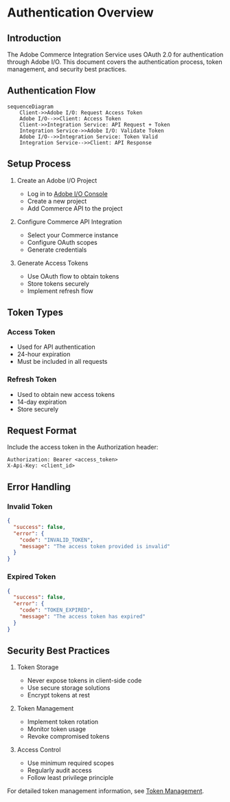 # Authentication Overview

## Introduction

The Adobe Commerce Integration Service uses OAuth 2.0 for authentication through Adobe I/O. This document covers the authentication process, token management, and security best practices.

## Authentication Flow

```mermaid
sequenceDiagram
    Client->>Adobe I/O: Request Access Token
    Adobe I/O-->>Client: Access Token
    Client->>Integration Service: API Request + Token
    Integration Service->>Adobe I/O: Validate Token
    Adobe I/O-->>Integration Service: Token Valid
    Integration Service-->>Client: API Response
```

## Setup Process

1. Create an Adobe I/O Project
   - Log in to [Adobe I/O Console](https://console.adobe.io)
   - Create a new project
   - Add Commerce API to the project

2. Configure Commerce API Integration
   - Select your Commerce instance
   - Configure OAuth scopes
   - Generate credentials

3. Generate Access Tokens
   - Use OAuth flow to obtain tokens
   - Store tokens securely
   - Implement refresh flow

## Token Types

### Access Token
- Used for API authentication
- 24-hour expiration
- Must be included in all requests

### Refresh Token
- Used to obtain new access tokens
- 14-day expiration
- Store securely

## Request Format

Include the access token in the Authorization header:

```http
Authorization: Bearer <access_token>
X-Api-Key: <client_id>
```

## Error Handling

### Invalid Token
```json
{
  "success": false,
  "error": {
    "code": "INVALID_TOKEN",
    "message": "The access token provided is invalid"
  }
}
```

### Expired Token
```json
{
  "success": false,
  "error": {
    "code": "TOKEN_EXPIRED",
    "message": "The access token has expired"
  }
}
```

## Security Best Practices

1. Token Storage
   - Never expose tokens in client-side code
   - Use secure storage solutions
   - Encrypt tokens at rest

2. Token Management
   - Implement token rotation
   - Monitor token usage
   - Revoke compromised tokens

3. Access Control
   - Use minimum required scopes
   - Regularly audit access
   - Follow least privilege principle

For detailed token management information, see [Token Management](token-management.md). 